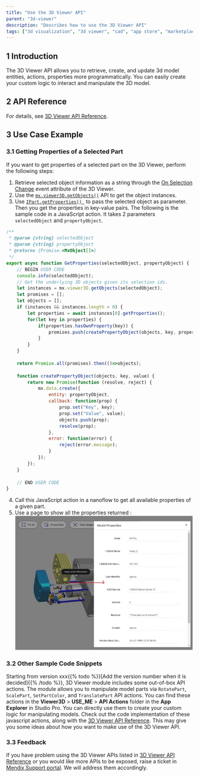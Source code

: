 ```yaml
---
title: "Use the 3D Viewer API"
parent: "3d-viewer"
description: "Describes how to use the 3D Viewer API"
tags: ["3d visualization", "3d viewer", "cad", "app store", "marketplace", "component", "platform support"]
---
```


## 1 Introduction

The 3D Viewer API allows you to retrieve, create, and update 3d model entities, actions, properties more programmatically. You can easily create your custom logic to interact and manipulate the 3D model.

## 2 API Reference

For details, see [3D Viewer API Reference](http://3dviewer-apidoc.s3-website.eu-central-1.amazonaws.com/index/v2.1/apidoc/3dviewer.html).

## 3 Use Case Example

### 3.1 Getting Properties of a Selected Part

If you want to get properties of a selected part on the 3D Viewer, perform the following steps:

1. Retrieve selected object information as a string through the [On Selection Change](3d-viewer#on-selection-change) event attribute of the 3D Viewer.
2. Use the [`mx.viewer3D.getObjects()`](http://3dviewer-apidoc.s3-website.eu-central-1.amazonaws.com/index/v2.1/apidoc/3dviewer.mx.viewer3d.getobjects.html#mx-viewer3d-getobjects-function) API to get the object instances.
3.  Use [`IPart.getProperties() `](http://3dviewer-apidoc.s3-website.eu-central-1.amazonaws.com/index/v2.1/apidoc/3dviewer.ipart.getproperties.html) to pass the selected object as parameter. Then you get the properties in key-value pairs. The following is the sample code in a JavaScript action. It takes 2 parameters `selectedObject` and `propertyObject`.

```js
/**
 * @param {string} selectedObject
 * @param {string} propertyObject
 * @returns {Promise.<MxObject[]>}
 */
export async function GetProperties(selectedObject, propertyObject) {
	// BEGIN USER CODE
	console.info(selectedObject);
    // Get the underlying 3D objects given its selection ids.
	let instances = mx.viewer3D.getObjects(selectedObject);
	let promises = [];
	let objects = [];
	if (instances && instances.length > 0) {
		let properties = await instances[0].getProperties();
		for(let key in properties) {
			if(properties.hasOwnProperty(key)) {
				promises.push(createPropertyObject(objects, key, properties[key]));
			}
		}
	}

	return Promise.all(promises).then(()=>objects);

	function createPropertyObject(objects, key, value) {
        return new Promise(function (resolve, reject) {
            mx.data.create({
                entity: propertyObject,
                callback: function(prop) {
                    prop.set("Key", key);
                    prop.set("Value", value);
					objects.push(prop);
                    resolve(prop);
                },
                error: function(error) {
                    reject(error.message);
                }
            });
        });
    }

	// END USER CODE
}
```

4. Call this JavaScript action in a nanoflow to get all available properties of a given part.
5. Use a page to show all the properties returned :
   ![show-properties](attachments/3d-viewer-api/show-properties.jpg)

### 3.2 Other Sample Code Snippets

Starting from version xxx{{% todo %}}[Add the version number when it is decided]{{% /todo %}}, 3D Viewer module includes some out-of-box API actions. The module allows you to manipulate model parts via `RotatePart`, `ScalePart`, `SetPartColor`, and `TranslatePart` API actions. You can find these actions in the **Viewer3D** > **USE_ME** > **API Actions** folder in the **App Explorer** in Studio Pro. You can directly use them to create your custom logic for manipulating models. Check out the code implementation of these javascript actions, along with the [3D Viewer API Reference](http://3dviewer-apidoc.s3-website.eu-central-1.amazonaws.com/index/v2.1/apidoc/3dviewer.html). This may give you some ideas about how you want to make use of the 3D Viewer API.

### 3.3 Feedback

If you have problem using the 3D Viewer APIs listed in [3D Viewer API Reference](http://3dviewer-apidoc.s3-website.eu-central-1.amazonaws.com/index/v2.1/apidoc/3dviewer.html) or you would like more APIs to be exposed, raise a ticket in [Mendix Support portal](https://support.mendix.com/hc/en-us). We will address them accordingly. 
